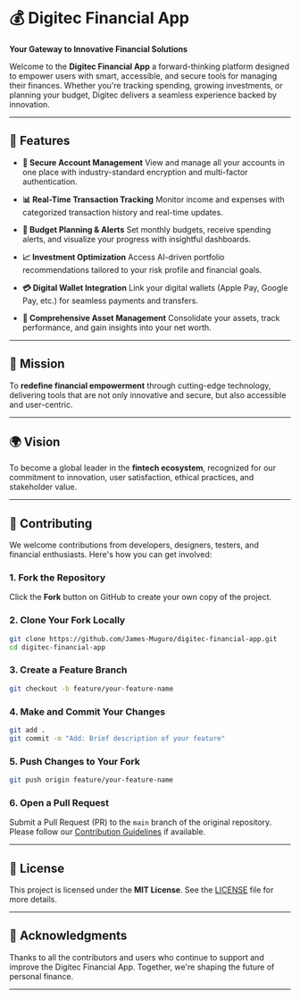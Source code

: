 # 💰 Digitec Financial App

**Your Gateway to Innovative Financial Solutions**

Welcome to the **Digitec Financial App** a forward-thinking platform designed to empower users with smart, accessible, and secure tools for managing their finances. Whether you're tracking spending, growing investments, or planning your budget, Digitec delivers a seamless experience backed by innovation.

---

## 🚀 Features

* **🔐 Secure Account Management**
  View and manage all your accounts in one place with industry-standard encryption and multi-factor authentication.

* **📊 Real-Time Transaction Tracking**
  Monitor income and expenses with categorized transaction history and real-time updates.

* **📅 Budget Planning & Alerts**
  Set monthly budgets, receive spending alerts, and visualize your progress with insightful dashboards.

* **📈 Investment Optimization**
  Access AI-driven portfolio recommendations tailored to your risk profile and financial goals.

* **💳 Digital Wallet Integration**
  Link your digital wallets (Apple Pay, Google Pay, etc.) for seamless payments and transfers.

* **🏦 Comprehensive Asset Management**
  Consolidate your assets, track performance, and gain insights into your net worth.

---

## 🎯 Mission

To **redefine financial empowerment** through cutting-edge technology, delivering tools that are not only innovative and secure, but also accessible and user-centric.

---

## 🌍 Vision

To become a global leader in the **fintech ecosystem**, recognized for our commitment to innovation, user satisfaction, ethical practices, and stakeholder value.

---

## 🤝 Contributing

We welcome contributions from developers, designers, testers, and financial enthusiasts. Here's how you can get involved:

### 1. Fork the Repository

Click the **Fork** button on GitHub to create your own copy of the project.

### 2. Clone Your Fork Locally

```bash
git clone https://github.com/James-Muguro/digitec-financial-app.git
cd digitec-financial-app
```

### 3. Create a Feature Branch

```bash
git checkout -b feature/your-feature-name
```

### 4. Make and Commit Your Changes

```bash
git add .
git commit -m "Add: Brief description of your feature"
```

### 5. Push Changes to Your Fork

```bash
git push origin feature/your-feature-name
```

### 6. Open a Pull Request

Submit a Pull Request (PR) to the `main` branch of the original repository. Please follow our [Contribution Guidelines](CONTRIBUTING.md) if available.

---

## 📜 License

This project is licensed under the **MIT License**. See the [LICENSE](LICENSE) file for more details.

---

## 🙌 Acknowledgments

Thanks to all the contributors and users who continue to support and improve the Digitec Financial App. Together, we're shaping the future of personal finance.

---
